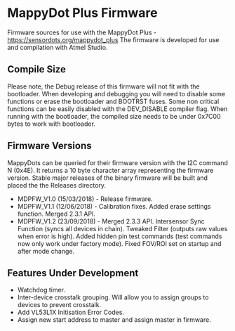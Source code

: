 # MappyDot Plus Firmware

Firmware sources for use with the MappyDot Plus - https://sensordots.org/mappydot_plus
The firmware is developed for use and compilation with Atmel Studio.

## Compile Size
Please note, the Debug release of this firmware will not fit with the bootloader. When developing and debugging you will need to disable some functions or erase the bootloader and BOOTRST fuses. 
Some non critical functions can be easily disabled with the DEV_DISABLE compiler flag.
When running with the bootloader, the compiled size needs to be under 0x7C00 bytes to work with bootloader.

## Firmware Versions
MappyDots can be queried for their firmware version with the I2C command N (0x4E). It returns a 10 byte character array representing the firmware version. Stable major releases of the binary firmware will be built and placed the the Releases directory.
   - MDPFW_V1.0 (15/03/2018) - Release firmware. 
   - MDPFW_V1.1 (12/06/2018) - Calibration fixes. Added erase settings function. Merged 2.3.1 API.
   - MDPFW_V1.2 (23/09/2018) - Merged 2.3.3 API. Intersensor Sync Function (syncs all devices in chain). Tweaked Filter (outputs raw values when error is high). Added hidden pin test commands (test commands now only work under factory mode). Fixed FOV/ROI set on startup and after mode change.
    
## Features Under Development
   - Watchdog timer.
   - Inter-device crosstalk grouping. Will allow you to assign groups to devices to prevent crosstalk.
   - Add VL53L1X Initisation Error Codes.
   - Assign new start address to master and assign master in firmware.
